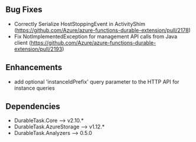 ## Bug Fixes
- Correctly Serialize HostStoppingEvent in ActivityShim (https://github.com/Azure/azure-functions-durable-extension/pull/2178)
- Fix NotImplementedException for management API calls from Java client (https://github.com/Azure/azure-functions-durable-extension/pull/2193)

## Enhancements
- add optional 'instanceIdPrefix' query parameter to the HTTP API for instance queries

## Dependencies
- DurableTask.Core --> v2.10.*
- DurableTask.AzureStorage --> v1.12.*
- DurableTask.Analyzers --> 0.5.0